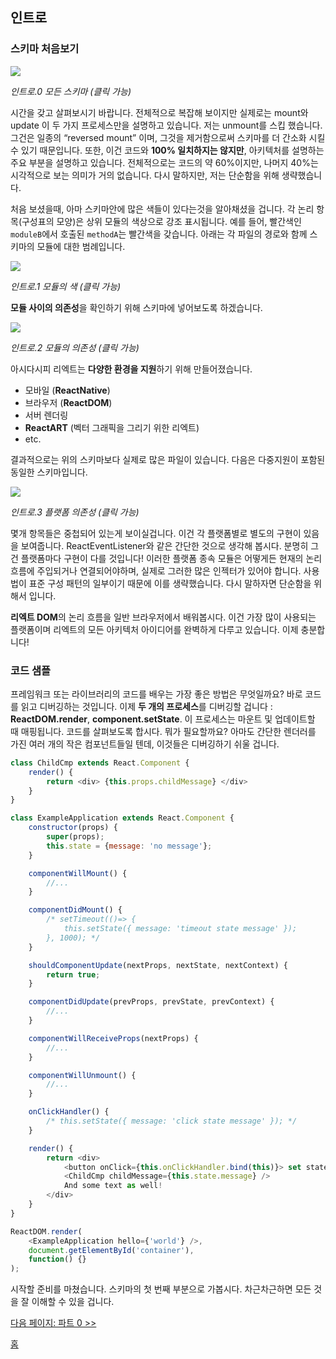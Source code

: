 ## 인트로

### 스키마 처음보기


[![](https://rawgit.com/Bogdan-Lyashenko/Under-the-hood-ReactJS/7c2372e1/stack/images/intro/all-page-stack-reconciler-25-scale.jpg)](../images/intro/all-page-stack-reconciler.svg)

<em>인트로.0 모든 스키마 (클릭 가능)</em>

시간을 갖고 살펴보시기 바랍니다. 전체적으로 복잡해 보이지만 실제로는 mount와 update 이 두 가지 프로세스만을 설명하고 있습니다. 저는 unmount를 스킵 했습니다. 그건은 일종의 “reversed mount” 이며, 그것을 제거함으로써 스키마를 더 간소화 시킬 수 있기 때문입니다. 또한, 이건 코드와 **100% 일치하지는 않지만**, 아키텍처를 설명하는 주요 부분을 설명하고 있습니다. 전체적으로는 코드의 약 60%이지만, 나머지 40%는 시각적으로 보는 의미가 거의 없습니다. 다시 말하지만, 저는 단순함을 위해 생략했습니다.

처음 보셨을때, 아마 스키마안에 많은 색들이 있다는것을 알아채셨을 겁니다. 각 논리 항목(구성표의 모양)은 상위 모듈의 색상으로 강조 표시됩니다. 예를 들어, 빨간색인 `moduleB`에서 호출된 `methodA`는 빨간색을 갖습니다. 아래는 각 파일의 경로와 함께 스키마의 모듈에 대한 범례입니다.

[![](https://rawgit.com/Bogdan-Lyashenko/Under-the-hood-ReactJS/7c2372e1/stack/images/intro/modules-src-path.svg)](https://rawgit.com/Bogdan-Lyashenko/Under-the-hood-ReactJS/7c2372e1/stack/images/intro/modules-src-path.svg)

<em>인트로.1 모듈의 색 (클릭 가능)</em>

**모듈 사이의 의존성**을 확인하기 위해 스키마에 넣어보도록 하겠습니다.

[![](https://rawgit.com/Bogdan-Lyashenko/Under-the-hood-ReactJS/7c2372e1/stack/images/intro/files-scheme.svg)](https://rawgit.com/Bogdan-Lyashenko/Under-the-hood-ReactJS/7c2372e1/stack/images/intro/files-scheme.svg)

<em>인트로.2 모듈의 의존성 (클릭 가능)</em>

아시다시피 리엑트는 **다양한 환경을 지원**하기 위해 만들어졌습니다.
- 모바일 (**ReactNative**)
- 브라우저 (**ReactDOM**)
- 서버 렌더링
- **ReactART** (벡터 그래픽을 그리기 위한 리엑트)
- etc.

결과적으로는 위의 스키마보다 실제로 많은 파일이 있습니다. 다음은 다중지원이 포함된 동일한 스키마입니다.

[![](https://rawgit.com/Bogdan-Lyashenko/Under-the-hood-ReactJS/7c2372e1/stack/images/intro/modules-per-platform-scheme.svg)](https://rawgit.com/Bogdan-Lyashenko/Under-the-hood-ReactJS/7c2372e1/stack/images/intro/modules-per-platform-scheme.svg)

<em>인트로.3 플랫폼 의존성 (클릭 가능)</em>

몇개 항목들은 중첩되어 있는게 보이실겁니다. 이건 각 플랫폼별로 별도의 구현이 있음을 보여줍니다. ReactEventListener와 같은 간단한 것으로 생각해 봅시다. 분명히 그건 플랫폼마다 구현이 다를 것입니다! 이러한 플랫폼 종속 모듈은 어떻게든 현재의 논리 흐름에 주입되거나 연결되어야하며, 실제로 그러한 많은 인젝터가 있어야 합니다. 사용법이 표준 구성 패턴의 일부이기 때문에 이를 생략했습니다. 다시 말하자면 단순함을 위해서 입니다.

**리엑트 DOM**의 논리 흐름을 일반 브라우저에서 배워봅시다. 이건 가장 많이 사용되는 플랫폼이며 리엑트의 모든 아키텍처 아이디어를 완벽하게 다루고 있습니다. 이제 충분합니다!


### 코드 샘플

프레임워크 또는 라이브러리의 코드를 배우는 가장 좋은 방법은 무엇일까요? 바로 코드를 읽고 디버깅하는 것입니다. 이제 **두 개의 프로세스**를 디버깅할 겁니다 : **ReactDOM.render**, **component.setState**. 이 프로세스는 마운트 및 업데이트할 때 매핑됩니다. 코드를 살펴보도록 합시다. 뭐가 필요할까요? 아마도 간단한 렌더러를 가진 여러 개의 작은 컴포넌트들일 텐데, 이것들은 디버깅하기 쉬울 겁니다.

```javascript
class ChildCmp extends React.Component {
    render() {
        return <div> {this.props.childMessage} </div>
    }
}

class ExampleApplication extends React.Component {
    constructor(props) {
        super(props);
        this.state = {message: 'no message'};
    }

    componentWillMount() {
        //...
    }

    componentDidMount() {
        /* setTimeout(()=> {
            this.setState({ message: 'timeout state message' });
        }, 1000); */
    }

    shouldComponentUpdate(nextProps, nextState, nextContext) {
        return true;
    }

    componentDidUpdate(prevProps, prevState, prevContext) {
        //...
    }

    componentWillReceiveProps(nextProps) {
        //...
    }

    componentWillUnmount() {
        //...
    }

    onClickHandler() {
        /* this.setState({ message: 'click state message' }); */
    }

    render() {
        return <div>
            <button onClick={this.onClickHandler.bind(this)}> set state button </button>
            <ChildCmp childMessage={this.state.message} />
            And some text as well!
        </div>
    }
}

ReactDOM.render(
    <ExampleApplication hello={'world'} />,
    document.getElementById('container'),
    function() {}
);
```

시작할 준비를 마쳤습니다. 스키마의 첫 번째 부분으로 가봅시다. 차근차근하면 모든 것을 잘 이해할 수 있을 겁니다. 

[다음 페이지: 파트 0 >>](./Part-0.md)


[홈](../../README.md)